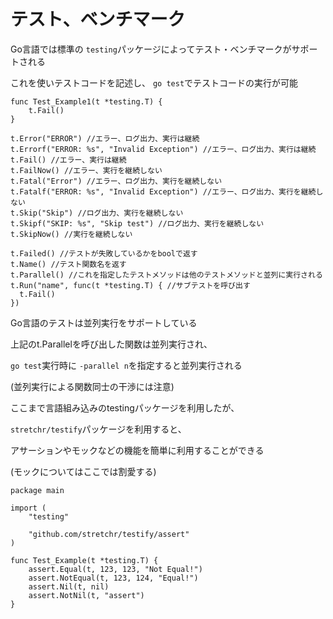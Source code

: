# テスト、ベンチマーク

Go言語では標準の `testing`パッケージによってテスト・ベンチマークがサポートされる

これを使いテストコードを記述し、 `go test`でテストコードの実行が可能

    func Test_Example1(t *testing.T) {
    	t.Fail()
    }

    t.Error("ERROR") //エラー、ログ出力、実行は継続
    t.Errorf("ERROR: %s", "Invalid Exception") //エラー、ログ出力、実行は継続
    t.Fail() //エラー、実行は継続
    t.FailNow() //エラー、実行を継続しない
    t.Fatal("Error") //エラー、ログ出力、実行を継続しない
    t.Fatalf("ERROR: %s", "Invalid Exception") //エラー、ログ出力、実行を継続しない
    t.Skip("Skip") //ログ出力、実行を継続しない
    t.Skipf("SKIP: %s", "Skip test") //ログ出力、実行を継続しない
    t.SkipNow() //実行を継続しない
    
    t.Failed() //テストが失敗しているかをboolで返す
    t.Name() //テスト関数名を返す
    t.Parallel() //これを指定したテストメソッドは他のテストメソッドと並列に実行される
    t.Run("name", func(t *testing.T) { //サブテストを呼び出す
      t.Fail()
    })
    

Go言語のテストは並列実行をサポートしている

上記のt.Parallelを呼び出した関数は並列実行され、

`go test`実行時に `-parallel n`を指定すると並列実行される

(並列実行による関数同士の干渉には注意)

ここまで言語組み込みのtestingパッケージを利用したが、

`stretchr/testify`パッケージを利用すると、

アサーションやモックなどの機能を簡単に利用することができる

(モックについてはここでは割愛する)

    package main
    
    import (
    	"testing"
    
    	"github.com/stretchr/testify/assert"
    )
    
    func Test_Example(t *testing.T) {
    	assert.Equal(t, 123, 123, "Not Equal!")
    	assert.NotEqual(t, 123, 124, "Equal!")
    	assert.Nil(t, nil)
    	assert.NotNil(t, "assert")
    }